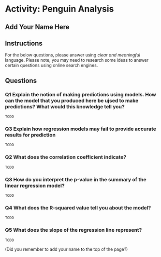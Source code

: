 # Activity: Penguin Analysis

## Add Your Name Here

## Instructions

For the below questions, please answer using _clear and meaningful_ language. Please note, you may need to research some ideas to answer certain questions using online search engines.

## Questions

### Q1 Explain the notion of making predictions using models. How can the model that you produced here be ujsed to make predictions? What would this knowledge tell you?

``` text
TODO
```

### Q3 Explain how regression models may fail to provide accurate results for prediction

``` text
TODO
```

### Q2 What does the correlation coefficient indicate?

``` text
TODO
```

### Q3 How do you interpret the p-value in the summary of the linear regression model?

``` text
TODO
```

### Q4 What does the R-squared value tell you about the model?

``` text
TODO
```

### Q5 What does the slope of the regression line represent?

``` text
TODO
```

(Did you remember to add your name to the top of the page?)
